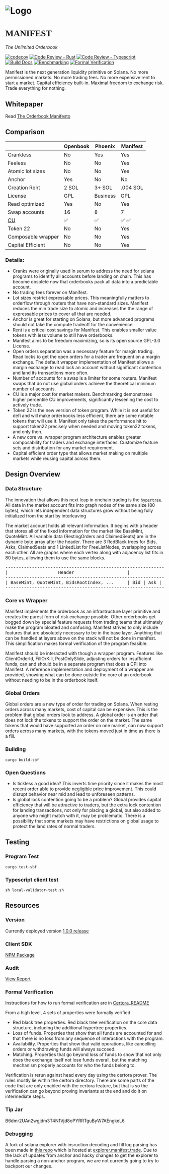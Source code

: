 # ![Logo](assets/brown-contrast-split.png)

# <span style="font-family: 'Vollkorn', serif;">MANIFEST</span>

*The Unlimited Orderbook*


[![codecov](https://codecov.io/gh/CKS-Systems/manifest/graph/badge.svg?token=PJ3Y2BVMM8)](https://codecov.io/gh/CKS-Systems/manifest)
[![Code Review - Rust](https://github.com/CKS-Systems/manifest/actions/workflows/ci-code-review-rust.yml/badge.svg)](https://github.com/CKS-Systems/manifest/actions/workflows/ci-code-review-rust.yml)
[![Code Review - Typescript](https://github.com/CKS-Systems/manifest/actions/workflows/ci-code-review-ts.yml/badge.svg)](https://github.com/CKS-Systems/manifest/actions/workflows/ci-code-review-ts.yml)
[![Build Docs](https://github.com/CKS-Systems/manifest/actions/workflows/ci-docs.yml/badge.svg)](https://github.com/CKS-Systems/manifest/actions/workflows/ci-docs.yml)
[![Benchmarking](https://github.com/CKS-Systems/manifest/actions/workflows/ci-benchmark.yml/badge.svg)](https://github.com/CKS-Systems/manifest/actions/workflows/ci-benchmark.yml)
[![Formal Verification](https://github.com/CKS-Systems/manifest/actions/workflows/ci-certora.yml/badge.svg)](https://github.com/CKS-Systems/manifest/actions/workflows/ci-certora.yml)

Manifest is the next generation liquidity primitive on Solana.
No more permissioned markets.
No more trading fees.
No more expensive rent to start a market.
Capital efficiency built-in.
Maximal freedom to exchange risk.
Trade everything for nothing.

## Whitepaper

Read [The Orderbook Manifesto](https://manifest.trade/whitepaper.pdf)

## Comparison

|  |    Openbook    | Phoenix  |Manifest              |
|--|----------------|-------------------|----------------------|
| Crankless |No |Yes |Yes |
| Feeless |No |No |Yes|
| Atomic lot sizes |No |No |Yes|
| Anchor |Yes |No|No|
| Creation Rent|2 SOL |3+ SOL |.004 SOL|
| License|GPL |Business |GPL|
| Read optimized| Yes | No | Yes |
| Swap accounts| 16 | 8 | 7 |
| [CU](https://cks-systems.github.io/manifest/dev/bench/) | :white_check_mark: | :white_check_mark: | :white_check_mark: :white_check_mark: |
| Token 22                                                | No                 | No                 | Yes                                   |
| Composable wrapper                                      | No                 | No                 | Yes                                   |
| Capital Efficient                                       | No                 | No                 | Yes                                   |

### Details:

- Cranks were originally used in serum to address the need for solana programs to identify all accounts before landing on chain. This has become obsolete now that orderbooks pack all data into a predictable account.
- No trading fees forever on Manifest.
- Lot sizes restrict expressable prices. This meaningfully matters to orderflow through routers that have non-standard sizes. Manifest reduces the min trade size to atomic and increases the the range of expressable prices to cover all that are needed.
- Anchor is great for starting on Solana, but more advanced programs should not take the compute tradeoff for the convenience.
- Rent is a critical cost savings for Manifest. This enables smaller value tokens with less volume to still have orderbooks.
- Manifest aims to be freedom maximizing, so is its open source GPL-3.0 License.
- Open orders separation was a necessary feature for margin trading. Read locks to get the open orders for a trader are frequent on a margin exchange. The default wrapper implementation of Manifest allows a margin exchange to read lock an account without significant contention and land its transactions more often.
- Number of accounts for a swap is a limiter for some routers. Manifest swaps that do not use global orders achieve the theoretical minimum number of accounts.
- CU is a major cost for market makers. Benchmarking demonstrates higher percentile CU improvements, significantly lessening the cost to actively trade.
- Token 22 is the new version of token program. While it is not useful for defi and will make orderbooks less efficient, there are some notable tokens that will use it. Manifest only takes the performance hit to support token22 precisely when needed and moving token22 tokens, and only then.
- A new core vs. wrapper program architecture enables greater composability for traders and exchange interfaces. Customize feature sets and distribution for any market requirement.
- Capital efficient order type that allows market making on multiple markets while reusing capital across them.

## Design Overview

### Data Structure

The innovation that allows this next leap in onchain trading is the [`hypertree`](https://github.com/CKS-Systems/manifest/tree/main/lib). All data in the market account fits into graph nodes of the same size (80 bytes), which lets independent data structures grow without being fully initialized from the start by interleaving

The market account holds all relevant information. It begins with a header that stores all of the fixed information for the market like BaseMint, QuoteMint. All variable data (RestingOrders and ClaimedSeats) are in the dynamic
byte array after the header. There are 3 RedBlack trees for Bids, Asks,
ClaimedSeats and 1 LinkedList for FreeListNodes, overlapping across each other. All are graphs where each vertex along with adjacency list fits in 80 bytes, allowing them to use the same blocks.

<pre>
--------------------------------------------------------------------------------------------------------
|                   Header                    |                               Dynamic                   |
--------------------------------------------------------------------------------------------------------
| BaseMint, QuoteMint, BidsRootIndex, ...     | Bid | Ask | FreeListNode | Seat | Seat | Bid | Bid | Ask|
--------------------------------------------------------------------------------------------------------
</pre>

### Core vs Wrapper

Manifest implements the orderbook as an infrastructure layer primitive and creates the purest form of risk exchange possible. Other orderbooks get bogged down by special feature requests from trading teams that ultimately make the program bloated and confusing. Manifest strives to only include features that are absolutely necessary to be in the base layer. Anything that can be handled at layers above on the stack will not be done in manifest. This simplification makes formal verification of the program feasible.

Manifest should be interacted with though a wrapper program. Features like ClientOrderId, FillOrKill, PostOnlySlide, adjusting orders for insufficient funds, can and should be in a separate program that does a CPI into Manifest. A reference implementation and deployment of a wrapper are provided, showing what can be done outside the core of an orderbook without needing to be in the orderbook itself.

### Global Orders

Global orders are a new type of order for trading on Solana. When resting orders across many markets, cost of capital can be expensive. This is the problem that global orders look to address. A global order is an order that does not lock the tokens to support the order on the market. The same tokens that would have supported an order on one market, can now support orders across many markets, with the tokens moved just in time as there is a fill.

### Building

```
cargo build-sbf
```

### Open Questions
- Is tickless a good idea? This inverts time priority since it makes the most recent order able to provide negligible price improvement. This could disrupt behavior near mid and lead to unforeseen patterns.
- Is global lock contention going to be a problem? Global provides capital efficiency that will be attractive to traders, but the extra lock contention for landing transactions, not only for placing a global, but also added to anyone who might match with it, may be problematic. There is a possibility that some markets may have restrictions on global usage to protect the land rates of normal traders.

## Testing

### Program Test

```
cargo test-sbf
```

### Typescript client test

```
sh local-validator-test.sh
```
## Resources
### Version
  Currently deployed version [1.0.0 release](https://github.com/CKS-Systems/manifest/releases/tag/program-v1.0.0)
### Client SDK
  [NPM Package](https://www.npmjs.com/package/@cks-systems/manifest-sdk)

### Audit
[View Report](https://www.manifest.trade/audit.pdf)

### Formal Verification
Instructions for how to run formal verification are in [Certora_README](https://github.com/CKS-Systems/manifest/blob/main/Certora_README.md)

From a high level, 4 sets of properties were formally verified

- Red black tree properties. Red black tree verification on the core data structure, including the additional hypertree properties.
- Loss of funds. Properties that show that all funds are accounted for and that there is no loss from any sequence of interactions with the program.
- Availability. Properties that show that valid operations, like cancelling orders or withdrawing funds will always succeed.
- Matching. Properties that go beyond loss of funds to show that not only does the exchange itself not lose funds overall, but the matching mechanism properly accounts for who the funds belong to.

Verification is rerun against head every day using the certora prover. The rules
mostly lie within the certora directory. There are some parts of the code that
are only enabled with the certora feature, but that is so the verification can
go beyond proving invariants at the end and do it on intermediate steps.

### Tip Jar
  B6dmr2UAn2wgjdm3T4N1Vjd8oPYRRTguByW7AEngkeL6

### Debugging
A fork of solana explorer with insruction decoding and fill log parsing has been made in
[this repo](https://github.com/CKS-Systems/explorer/tree/master) which is hosted at
[explorer.manifest.trade](https://explorer.manifest.trade/). Due to the lack of updates from anchor and hacky
changes to get the explorer to handle parsing a non-anchor program, we are not
currently going to try to backport our changes.
